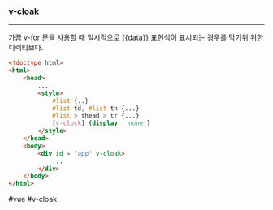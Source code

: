 ### v-cloak
---
가끔 v-for 문을 사용할 때 일시적으로  {{data}} 표현식이 표시되는 경우를 막기위 위한 디렉티브다.
```html
<!doctype html>
<html>
	<head>
		...
		<style>
			#list {..}
			#list td, #list th {...}
			#list > thead > tr {...}
			[v-clock] {display : none;}
		</style>
	</head>
	<body>
		<div id = "app" v-cloak>
			...
		</div>
	</body>
</html>
```

#vue 
#v-cloak
